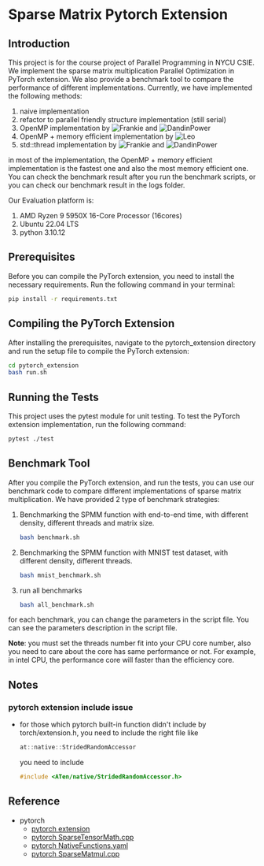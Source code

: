 # Sparse Matrix Pytorch Extension

## Introduction

This project is for the course project of Parallel Programming in NYCU CSIE. We implement the sparse matrix multiplication Parallel Optimization in PyTorch extension. We also provide a benchmark tool to compare the performance of different implementations. Currently, we have implemented the following methods:

1. naive implementation
2. refactor to parallel friendly structure implementation (still serial)
3. OpenMP implementation by ![Frankie](https://github.com/frankie699) and ![DandinPower](https://github.com/DandinPower)
4. OpenMP + memory efficient implementation by ![Leo](https://github.com/leo27945875) 
5. std::thread implementation by ![Frankie](https://github.com/frankie699) and ![DandinPower](https://github.com/DandinPower)

in most of the implementation, the OpenMP + memory efficient implementation is the fastest one and also the most memory efficient one. You can check the benchmark result after you run the benchmark scripts, or you can check our benchmark result in the logs folder.

Our Evaluation platform is:

1. AMD Ryzen 9 5950X 16-Core Processor (16cores)
2. Ubuntu 22.04 LTS
3. python 3.10.12

## Prerequisites

Before you can compile the PyTorch extension, you need to install the necessary requirements. Run the following command in your terminal:

```bash
pip install -r requirements.txt
```

## Compiling the PyTorch Extension

After installing the prerequisites, navigate to the pytorch_extension directory and run the setup file to compile the PyTorch extension:

```bash
cd pytorch_extension
bash run.sh
```

## Running the Tests

This project uses the pytest module for unit testing. To test the PyTorch extension implementation, run the following command:

```bash
pytest ./test
```

## Benchmark Tool

After you compile the PyTorch extension, and run the tests, you can use our benchmark code to compare different implementations of sparse matrix multiplication. We have provided 2 type of benchmark strategies:

1. Benchmarking the SPMM function with end-to-end time, with different density, different threads and matrix size.
    ```bash
    bash benchmark.sh
    ```

2. Benchmarking the SPMM function with MNIST test dataset, with different density, different threads.
    ```bash
    bash mnist_benchmark.sh
    ```

3. run all benchmarks
    ```bash
    bash all_benchmark.sh
    ``` 

for each benchmark, you can change the parameters in the script file. You can see the parameters description in the script file. 

**Note**: you must set the threads number fit into your CPU core number, also you need to care about the core has same performance or not. For example, in intel CPU, the performance core will faster than the efficiency core.

## Notes

### pytorch extension include issue

- for those which pytorch built-in function didn't include by torch/extension.h, you need to include the right file like
    ```c++
    at::native::StridedRandomAccessor
    ``` 
    you need to include
    ```c++
    #include <ATen/native/StridedRandomAccessor.h>
    ```

## Reference

- pytorch
    - [pytorch extension](https://pytorch.org/tutorials/advanced/cpp_extension.html)
    - [pytorch SparseTensorMath.cpp](https://github.com/pytorch/pytorch/blob/729ac7317a50a6a195b324cf6cefd748bf4f5498/aten/src/ATen/native/sparse/SparseTensorMath.cpp#L1379)
    - [pytorch NativeFunctions.yaml](https://github.com/pytorch/pytorch/blob/729ac7317a50a6a195b324cf6cefd748bf4f5498/aten/src/ATen/native/native_functions.yaml#L4073)
    - [pytorch SparseMatmul.cpp](https://github.com/pytorch/pytorch/blob/729ac7317a50a6a195b324cf6cefd748bf4f5498/aten/src/ATen/native/sparse/SparseMatMul.cpp#L89)